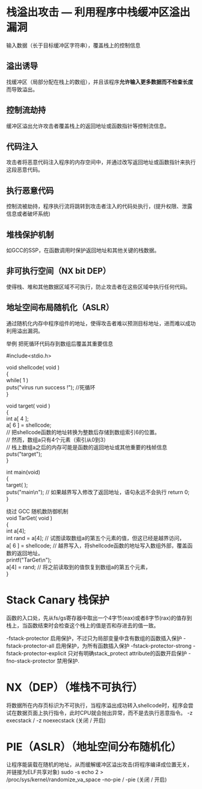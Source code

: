 # 栈溢出攻击 — 利用程序中栈缓冲区溢出漏洞   
输入数据（长于目标缓冲区字符串），覆盖栈上的控制信息  

## 溢出诱导
找缓冲区（局部分配在栈上的数组），并且该程序**允许输入更多数据而不检查长度**而导致溢出。
## 控制流劫持
缓冲区溢出允许攻击者覆盖栈上的返回地址或函数指针等控制流信息。
## 代码注入
攻击者将恶意代码注入程序的内存空间中，并通过改写返回地址或函数指针来执行这段恶意代码。
## 执行恶意代码
控制流被劫持，程序执行流将跳转到攻击者注入的代码处执行，(提升权限、泄露信息或者破坏系统)
  
## 堆栈保护机制
如GCC的SSP，在函数调用时保护返回地址和其他关键的栈数据。
## 非可执行空间（NX bit DEP）
使得栈、堆和其他数据区域不可执行，防止攻击者在这些区域中执行任何代码。
## 地址空间布局随机化（ASLR）
通过随机化内存中程序组件的地址，使得攻击者难以预测目标地址，进而难以成功利用溢出漏洞。


举例  把死循环代码存到数组后覆盖其重要信息   

#include<stdio.h>  

void shellcode( void )  
{  
	while( 1 )  
	    puts("virus run success !");  //死循环  
}  

void target( void )  
{  
    int  a[ 4 ];   
    a[ 6 ] = shellcode;   
    // 把shellcode函数的地址转换为整数后存储到数组索引6的位置。  
    // 然而，数组a只有4个元素（索引从0到3）  
    // 栈上数组a之后的内存可能是函数的返回地址或其他重要的栈帧信息  
    puts("target");  
}  

int main(void)  
{  
    target( );  
    puts("main\n"); // 如果越界写入修改了返回地址，语句永远不会执行
    return 0;  
}  


绕过 GCC 随机数防御机制    
void TarGet( void )    
{     
    int  a[4];               
    int rand = a[4];       // 试图读取数组a的第五个元素的值，但这已经是越界访问，    
    a[ 6 ] = shellcode;    // 越界写入，将shellcode函数的地址写入数组外部，覆盖函数的返回地址。   
    printf("TarGet\n");       
    a[4] = rand;           // 将之前读取到的值恢复到数组a的第五个元素，   
}    


# Stack Canary 栈保护  
函数的入口处，先从fs/gs寄存器中取出一个4字节(eax)或者8字节(rax)的值存到栈上，当函数结束时会检查这个栈上的值是否和存进去的值一致。

-fstack-protector 启用保护，不过只为局部变量中含有数组的函数插入保护
-fstack-protector-all 启用保护，为所有函数插入保护
-fstack-protector-strong
-fstack-protector-explicit 只对有明确stack_protect attribute的函数开启保护
-fno-stack-protector 禁用保护.

# NX（DEP）（堆栈不可执行）  
将数据所在内存页标识为不可执行，当程序溢出成功转入shellcode时，程序会尝试在数据页面上执行指令，此时CPU就会抛出异常，而不是去执行恶意指令。
-z execstack / -z noexecstack (关闭 / 开启)

# PIE（ASLR）（地址空间分布随机化） 
让程序能装载在随机的地址，从而缓解缓冲区溢出攻击(将程序编译成位置无关，并链接为ELF共享对象)
sudo -s 
echo 2 > /proc/sys/kernel/randomize_va_space
-no-pie / -pie (关闭 / 开启) 